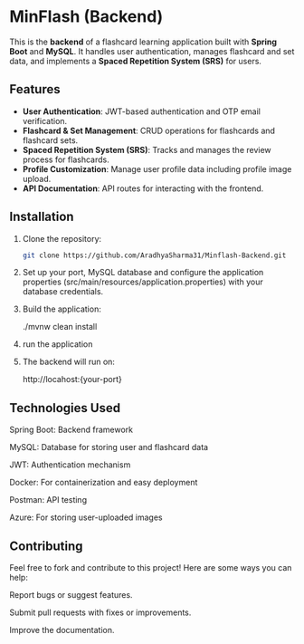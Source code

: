 # MinFlash (Backend)

This is the **backend** of a flashcard learning application built with **Spring Boot** and **MySQL**. It handles user authentication, manages flashcard and set data, and implements a **Spaced Repetition System (SRS)** for users.

## Features

- **User Authentication**: JWT-based authentication and OTP email verification.
- **Flashcard & Set Management**: CRUD operations for flashcards and flashcard sets.
- **Spaced Repetition System (SRS)**: Tracks and manages the review process for flashcards.
- **Profile Customization**: Manage user profile data including profile image upload.
- **API Documentation**: API routes for interacting with the frontend.

## Installation

1. Clone the repository:
   ```bash
   git clone https://github.com/AradhyaSharma31/Minflash-Backend.git
   
2. Set up your port, MySQL database and configure the application properties (src/main/resources/application.properties) with your database credentials.
  
3. Build the application:

   ./mvnw clean install

4. run the application

5. The backend will run on:

   http://locahost:{your-port}

## Technologies Used

Spring Boot: Backend framework

MySQL: Database for storing user and flashcard data

JWT: Authentication mechanism

Docker: For containerization and easy deployment

Postman: API testing

Azure: For storing user-uploaded images

## Contributing

Feel free to fork and contribute to this project! Here are some ways you can help:

Report bugs or suggest features.

Submit pull requests with fixes or improvements.

Improve the documentation.
